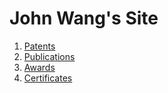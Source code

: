# John Wang's Site

1. [Patents](patents/index.md)
1. [Publications](publications/index.md)
1. [Awards](awards/index.md)
2. [Certificates](certificates/index.md)